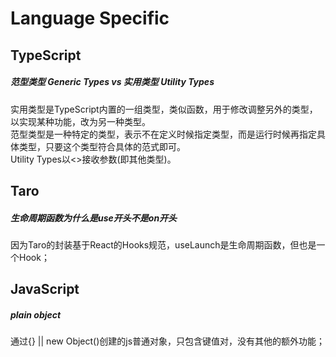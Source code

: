# Language Specific
## TypeScript
##### 范型类型 Generic Types vs 实用类型 Utility Types
实用类型是TypeScript内置的一组类型，类似函数，用于修改调整另外的类型，以实现某种功能，改为另一种类型。  
范型类型是一种特定的类型，表示不在定义时候指定类型，而是运行时候再指定具体类型，只要这个类型符合具体的范式即可。  
Utility Types以<>接收参数(即其他类型)。  
## Taro
##### 生命周期函数为什么是use开头不是on开头
因为Taro的封装基于React的Hooks规范，useLaunch是生命周期函数，但也是一个Hook；
## JavaScript
##### plain object
通过{} || new Object()创建的js普通对象，只包含键值对，没有其他的额外功能；  
